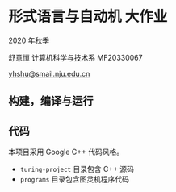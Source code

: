 # 形式语言与自动机 大作业

2020 年秋季

舒意恒 计算机科学与技术系 MF20330067

yhshu@smail.nju.edu.cn

## 构建，编译与运行

## 代码

本项目采用 Google C++ 代码风格。

- `turing-project` 目录包含 C++ 源码
- `programs` 目录包含图灵机程序代码


